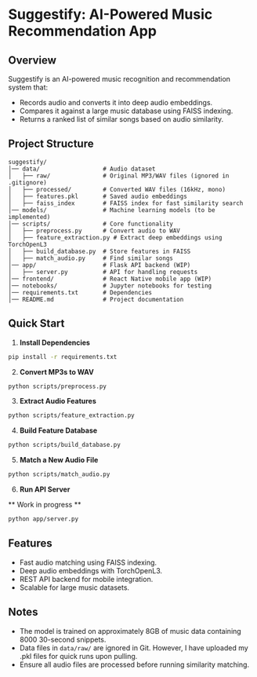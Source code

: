 # **Suggestify: AI-Powered Music Recommendation App**

## **Overview**

Suggestify is an AI-powered music recognition and recommendation system that:

- Records audio and converts it into deep audio embeddings.
- Compares it against a large music database using FAISS indexing.
- Returns a ranked list of similar songs based on audio similarity.

## **Project Structure**

```plaintext
suggestify/
│── data/                  # Audio dataset
│   ├── raw/               # Original MP3/WAV files (ignored in .gitignore)
│   ├── processed/         # Converted WAV files (16kHz, mono)
│   ├── features.pkl       # Saved audio embeddings
│   ├── faiss_index        # FAISS index for fast similarity search
│── models/                # Machine learning models (to be implemented)
│── scripts/               # Core functionality
│   ├── preprocess.py      # Convert audio to WAV
│   ├── feature_extraction.py # Extract deep embeddings using TorchOpenL3
│   ├── build_database.py  # Store features in FAISS
│   ├── match_audio.py     # Find similar songs
│── app/                   # Flask API backend (WIP)
│   ├── server.py          # API for handling requests
│── frontend/              # React Native mobile app (WIP)
│── notebooks/             # Jupyter notebooks for testing
│── requirements.txt       # Dependencies
│── README.md              # Project documentation
```

## **Quick Start**

1. **Install Dependencies**

```sh
pip install -r requirements.txt
```

2. **Convert MP3s to WAV**

```sh
python scripts/preprocess.py
```

3. **Extract Audio Features**

```sh
python scripts/feature_extraction.py
```

4. **Build Feature Database**

```sh
python scripts/build_database.py
```

5. **Match a New Audio File**

```sh
python scripts/match_audio.py
```

6. **Run API Server**

** Work in progress **

```sh
python app/server.py
```

## **Features**

- Fast audio matching using FAISS indexing.
- Deep audio embeddings with TorchOpenL3.
- REST API backend for mobile integration.
- Scalable for large music datasets.

## **Notes**

- The model is trained on approximately 8GB of music data containing 8000 30-second snippets.
- Data files in `data/raw/` are ignored in Git. However, I have uploaded my .pkl files for quick runs upon pulling.
- Ensure all audio files are processed before running similarity matching.
